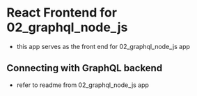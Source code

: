 # React Frontend for 02_graphql_node_js
- this app serves as the front end for 02_graphql_node_js app

## Connecting with GraphQL backend
- refer to readme from 02_graphql_node_js app